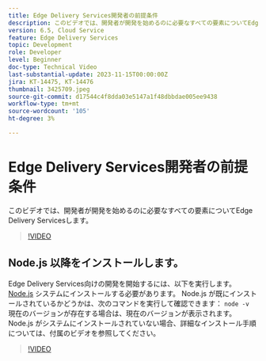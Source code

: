 ```yaml
---
title: Edge Delivery Services開発者の前提条件
description: このビデオでは、開発者が開発を始めるのに必要なすべての要素についてEdge Delivery Servicesします。
version: 6.5, Cloud Service
feature: Edge Delivery Services
topic: Development
role: Developer
level: Beginner
doc-type: Technical Video
last-substantial-update: 2023-11-15T00:00:00Z
jira: KT-14475, KT-14476
thumbnail: 3425709.jpeg
source-git-commit: d17544c4f8dda03e5147a1f48dbbdae005ee9438
workflow-type: tm+mt
source-wordcount: '105'
ht-degree: 3%

---
```



# Edge Delivery Services開発者の前提条件

このビデオでは、開発者が開発を始めるのに必要なすべての要素についてEdge Delivery Servicesします。

>[!VIDEO](https://video.tv.adobe.com/v/3425709/?learn=on)

## Node.js 以降をインストールします。

Edge Delivery Services向けの開発を開始するには、以下を実行します。 [Node.js](https://nodejs.org) システムにインストールする必要があります。 Node.js が既にインストールされているかどうかは、次のコマンドを実行して確認できます： `node -v` 現在のバージョンが存在する場合は、現在のバージョンが表示されます。 Node.js がシステムにインストールされていない場合、詳細なインストール手順については、付属のビデオを参照してください。

>[!VIDEO](https://video.tv.adobe.com/v/3425710/?learn=on)
